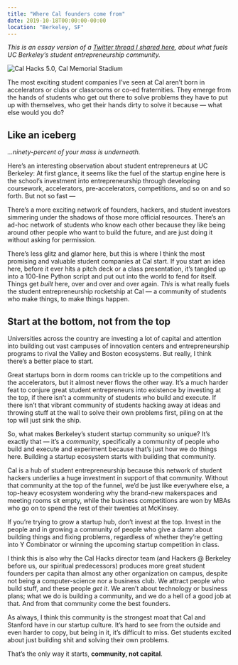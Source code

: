```yaml
---
title: "Where Cal founders come from"
date: 2019-10-18T00:00:00-00:00
location: "Berkeley, SF"
---
```


_This is an essay version of a [Twitter thread I shared here](https://twitter.com/thesephist/status/1185123287849828354), about what fuels UC Berkeley’s student entrepreneurship community._

![Cal Hacks 5.0, Cal Memorial Stadium](/img/cal-hacks-5.jpg)

The most exciting student companies I’ve seen at Cal aren’t born in accelerators or clubs or classrooms or co-ed fraternities. They emerge from the hands of students who get out there to solve problems they have to put up with themselves, who get their hands dirty to solve it because — what else would you do?

## Like an iceberg

_...ninety-percent of your mass is underneath._

Here’s an interesting observation about student entrepreneurs at UC Berkeley: At first glance, it seems like the fuel of the startup engine here is the school’s investment into entrepreneurship through developing coursework, accelerators, pre-accelerators, competitions, and so on and so forth. But not so fast —

There’s a more exciting network of founders, hackers, and student investors simmering under the shadows of those more official resources. There’s an ad-hoc network of students who know each other because they like being around other people who want to build the future, and are just doing it without asking for permission.

There’s less glitz and glamor here, but this is where I think the most promising and valuable student companies at Cal start. If you start an idea here, before it ever hits a pitch deck or a class presentation, it’s tangled up into a 100-line Python script and put out into the world to fend for itself. Things get _built_ here, over and over and over again. _This_ is what really fuels the student entrepreneurship rocketship at Cal — a community of students who make things, to make things happen.

## Start at the bottom, not from the top

Universities across the country are investing a lot of capital and attention into building out vast campuses of innovation centers and entrepreneurship programs to rival the Valley and Boston ecosystems. But really, I think there’s a better place to start.

Great startups born in dorm rooms can trickle up to the competitions and the accelerators, but it almost never flows the other way. It’s a much harder feat to conjure great student entrepreneurs into existence by investing at the top, if there isn’t a community of students who build and execute. If there isn’t that vibrant community of students hacking away at ideas and throwing stuff at the wall to solve their own problems first, piling on at the top will just sink the ship.

So, what makes Berkeley’s student startup community so unique? It’s exactly that — it’s a _community_, specifically a community of people who build and execute and experiment because that’s just how we do things here. Building a startup ecosystem starts with building that community.

Cal is a hub of student entrepreneurship because this network of student hackers underlies a huge investment in support of that community. Without that community at the top of the funnel, we’d be just like everywhere else, a top-heavy ecosystem wondering why the brand-new makerspaces and meeting rooms sit empty, while the business competitions are won by MBAs who go on to spend the rest of their twenties at McKinsey.

If you’re trying to grow a startup hub, don’t invest at the top. Invest in the people and in growing a community of people who give a damn about building things and fixing problems, regardless of whether they’re getting into Y Combinator or winning the upcoming startup competition in class.

I think this is also why the Cal Hacks director team (and Hackers @ Berkeley before us, our spiritual predecessors) produces more great student founders per capita than almost any other organization on campus, despite not being a computer-science nor a business club. We attract people who build stuff, and these people _get it_. We aren’t about technology or business plans; what we do is building a community, and we do a hell of a good job at that. And from that community come the best founders.

As always, I think this community is the strongest moat that Cal and Stanford have in our startup culture. It’s hard to see from the outside and even harder to copy, but being in it, it’s difficult to miss. Get students excited about just building shit and solving their own problems.

That’s the only way it starts, **community, not capital**.
